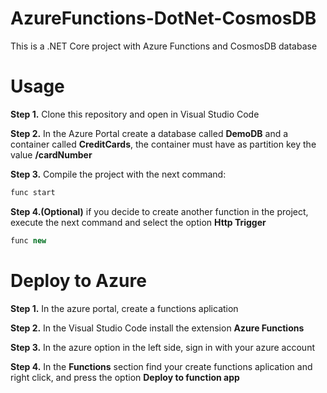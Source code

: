 # AzureFunctions-DotNet-CosmosDB
This is a .NET Core project with Azure Functions and CosmosDB database

# Usage

**Step 1.** Clone this repository and open in Visual Studio Code

**Step 2.** In the Azure Portal create a database called **DemoDB** and a container called **CreditCards**, the container must have as partition key the value **/cardNumber** 

**Step 3.** Compile the project with the next command:

```gradle
func start
```

**Step 4.(Optional)** if you decide to create another function in the project, execute the next command and select the option **Http Trigger**

```gradle
func new
```

# Deploy to Azure

**Step 1.** In the azure portal, create a functions aplication

**Step 2.** In the Visual Studio Code install the extension **Azure Functions**

**Step 3.** In the azure option in the left side, sign in with your azure account

**Step 4.** In the **Functions** section find your create functions aplication and right click, and press the option **Deploy to function app**
